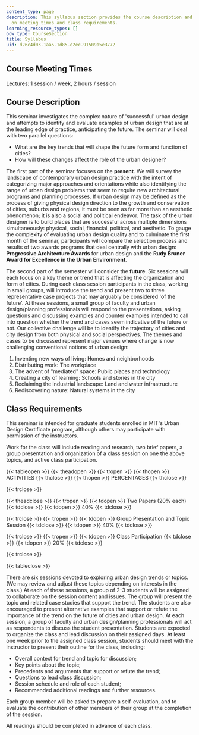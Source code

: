 ```yaml
---
content_type: page
description: This syllabus section provides the course description and information
  on meeting times and class requirements.
learning_resource_types: []
ocw_type: CourseSection
title: Syllabus
uid: d26c4d03-1aa5-1d85-e2ec-91509a5e3772
---
```


Course Meeting Times
--------------------

Lectures: 1 session / week, 2 hours / session

Course Description
------------------

This seminar investigates the complex nature of 'successful' urban design and attempts to identify and evaluate examples of urban design that are at the leading edge of practice, anticipating the future. The seminar will deal with two parallel questions:

*   What are the key trends that will shape the future form and function of cities?
*   How will these changes affect the role of the urban designer?

The first part of the seminar focuses on the **present**. We will survey the landscape of contemporary urban design practice with the intent of categorizing major approaches and orientations while also identifying the range of urban design problems that seem to require new architectural programs and planning processes. If urban design may be defined as the process of giving physical design direction to the growth and conservation of cities, suburbs and regions, it must be seen as far more than an aesthetic phenomenon; it is also a social and political endeavor. The task of the urban designer is to build places that are successful across multiple dimensions simultaneously: physical, social, financial, political, and aesthetic. To gauge the complexity of evaluating urban design quality and to culminate the first month of the seminar, participants will compare the selection process and results of two awards programs that deal centrally with urban design: **Progressive Architecture Awards** for urban design and the **Rudy Bruner Award for Excellence in the Urban Environment**.

The second part of the semester will consider the **future**. Six sessions will each focus on a key theme or trend that is affecting the organization and form of cities. During each class session participants in the class, working in small groups, will introduce the trend and present two to three representative case projects that may arguably be considered 'of the future'. At these sessions, a small group of faculty and urban design/planning professionals will respond to the presentations, asking questions and discussing examples and counter examples intended to call into question whether the trend and cases seem indicative of the future or not. Our collective challenge will be to identify the trajectory of cities and city design from both physical and social perspectives. The themes and cases to be discussed represent major venues where change is now challenging conventional notions of urban design:

1.  Inventing new ways of living: Homes and neighborhoods
2.  Distributing work: The workplace
3.  The advent of "mediated" space: Public places and technology
4.  Creating a city of learning: Schools and stories in the city
5.  Reclaiming the industrial landscape: Land and water infrastructure
6.  Rediscovering nature: Natural systems in the city

Class Requirements
------------------

This seminar is intended for graduate students enrolled in MIT's Urban Design Certificate program, although others may participate with permission of the instructors.

Work for the class will include reading and research, two brief papers, a group presentation and organization of a class session on one the above topics, and active class participation.

{{< tableopen >}}
{{< theadopen >}}
{{< tropen >}}
{{< thopen >}}
ACTIVITIES
{{< thclose >}}
{{< thopen >}}
PERCENTAGES
{{< thclose >}}

{{< trclose >}}

{{< theadclose >}}
{{< tropen >}}
{{< tdopen >}}
Two Papers (20% each)
{{< tdclose >}}
{{< tdopen >}}
40%
{{< tdclose >}}

{{< trclose >}}
{{< tropen >}}
{{< tdopen >}}
Group Presentation and Topic Session
{{< tdclose >}}
{{< tdopen >}}
40%
{{< tdclose >}}

{{< trclose >}}
{{< tropen >}}
{{< tdopen >}}
Class Participation
{{< tdclose >}}
{{< tdopen >}}
20%
{{< tdclose >}}

{{< trclose >}}

{{< tableclose >}}

There are six sessions devoted to exploring urban design trends or topics. (We may review and adjust these topics depending on interests in the class.) At each of these sessions, a group of 2-3 students will be assigned to collaborate on the session content and issues. The group will present the topic and related case studies that support the trend. The students are also encouraged to present alternative examples that support or refute the importance of the trend on the future of cities and urban design. At each session, a group of faculty and urban design/planning professionals will act as respondents to discuss the student presentation. Students are expected to organize the class and lead discussion on their assigned days. At least one week prior to the assigned class session, students should meet with the instructor to present their outline for the class, including:

*   Overall context for trend and topic for discussion;
*   Key points about the topic;
*   Precedents and arguments that support or refute the trend;
*   Questions to lead class discussion;
*   Session schedule and role of each student;
*   Recommended additional readings and further resources.

Each group member will be asked to prepare a self-evaluation, and to evaluate the contribution of other members of their group at the completion of the session.

All readings should be completed in advance of each class.